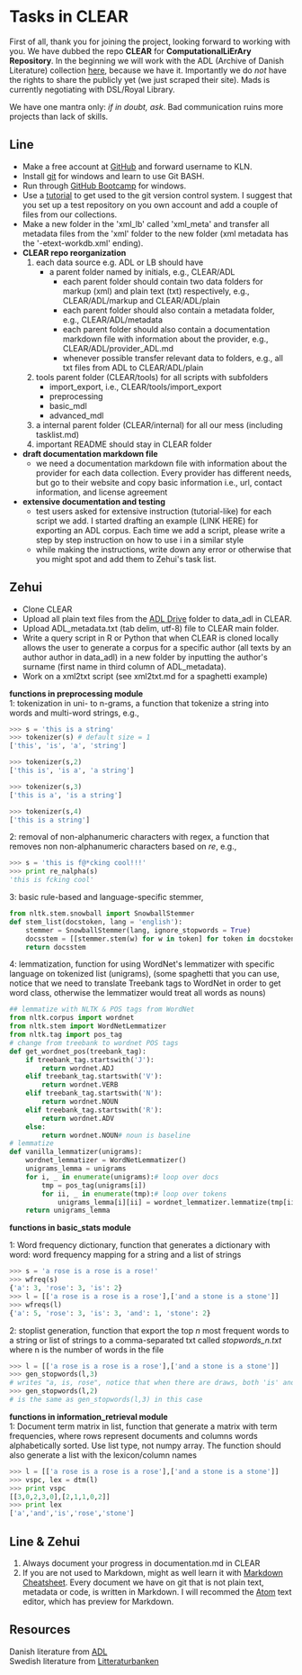 # Tasks in CLEAR #

First of all, thank you for joining the project, looking forward to working with you. We have dubbed the repo **CLEAR** for **ComputationalLiErAry Repository**. In the beginning we will work with the ADL (Archive of Danish Literature) collection [here](https://drive.google.com/drive/folders/0B8ayHJtV5qOMWjQyVXlsd3pBT2c?usp=sharing), because we have it. Importantly we do *not* have the rights to share the publicly yet (we just scraped their site). Mads is currently negotiating with DSL/Royal Library.

We have one mantra only: *if in doubt, ask*. Bad communication ruins more projects than lack of skills.

## Line ##
- Make a free account at [GitHub](https://github.com/) and forward username to KLN.   
- Install [git](https://git-for-windows.github.io/) for windows and learn to use Git BASH.  
- Run through [GitHub Bootcamp](https://help.github.com/articles/set-up-git/#platform-windows) for windows.  
- Use a [tutorial](http://rogerdudler.github.io/git-guide/) to get used to the git version control system. I suggest that you set up a test repository on you own account and add a couple of files from our collections.   
- Make a new folder in the 'xml_lb' called  'xml_meta' and transfer all metadata files from the 'xml' folder to the new folder (xml metadata has the '-etext-workdb.xml' ending).
- **CLEAR repo reorganization**
	1. each data source e.g. ADL or LB should have
		- a parent folder named by initials, e.g., CLEAR/ADL
			- each parent folder should contain two data folders for markup (xml) and plain text (txt) respectively, e.g., CLEAR/ADL/markup and CLEAR/ADL/plain
			- each parent folder should also contain a metadata folder, e.g.,  CLEAR/ADL/metadata
			- each parent folder should also contain a documentation markdown file with information about the provider, e.g., CLEAR/ADL/provider_ADL.md
			- whenever possible transfer relevant data to folders, e.g., all txt files from ADL to CLEAR/ADL/plain
	2. tools parent folder (CLEAR/tools) for all scripts with subfolders
		- import_export, i.e., CLEAR/tools/import_export
		- preprocessing
		- basic_mdl
		- advanced_mdl
	3. a internal parent folder (CLEAR/internal) for all our mess (including tasklist.md)
	4. important README should stay in CLEAR folder
- **draft documentation markdown file**
	- we need a documentation markdown file with information about the provider for each data collection. Every provider has different needs, but go to their website and copy basic information
	i.e., url, contact information, and license agreement
- **extensive documentation and testing**
	- test users asked for extensive instruction (tutorial-like) for each script we add. I started drafting an example (LINK HERE) for exporting an ADL corpus. Each time we add a script, please write a step by step instruction on how to use i in a similar style  
	- while making the instructions, write down any error or otherwise that you might spot and add them to Zehui's task list.

## Zehui ##
- Clone CLEAR  
- Upload all plain text files from the [ADL Drive](https://drive.google.com/drive/folders/0B8ayHJtV5qOMWjQyVXlsd3pBT2c?usp=sharing) folder to data_adl in CLEAR.  
- Upload ADL_metadata.txt (tab delim, utf-8) file to CLEAR main folder.  
- Write a query script in R or Python that when CLEAR is cloned locally allows the user to generate a corpus for a specific author (all texts by an author author in data_adl) in a new folder by inputting the author's surname (first name in third column of ADL_metadata).
- Work on a xml2txt script (see xml2txt.md for a spaghetti example)  

**functions in preprocessing module**  
1: tokenization in uni- to n-grams, a function that tokenize a string into words and multi-word strings, e.g.,

```python
>>> s = 'this is a string'
>>> tokenizer(s) # default size = 1
['this', 'is', 'a', 'string']

>>> tokenizer(s,2)
['this is', 'is a', 'a string']

>>> tokenizer(s,3)
['this is a', 'is a string']

>>> tokenizer(s,4)
['this is a string']
```

2: removal of non-alphanumeric characters with regex, a function that removes non non-alphanumeric characters based on *re*, e.g.,

```python
>>> s = 'this is f@*cking cool!!!'
>>> print re_nalpha(s)
'this is fcking cool'
```

3: basic rule-based and language-specific stemmer,

```python
from nltk.stem.snowball import SnowballStemmer
def stem_list(docstoken, lang = 'english'):
	stemmer = SnowballStemmer(lang, ignore_stopwords = True)
    docsstem = [[stemmer.stem(w) for w in token] for token in docstoken]
    return docsstem
```

4: lemmatization, function for using WordNet's lemmatizer with specific language on tokenized list (unigrams), (some spaghetti that you can use, notice that we need to translate Treebank tags to WordNet in order to get word class, otherwise the lemmatizer would treat all words as nouns)

```python
## lemmatize with NLTK & POS tags from WordNet
from nltk.corpus import wordnet
from nltk.stem import WordNetLemmatizer
from nltk.tag import pos_tag
# change from treebank to wordnet POS tags
def get_wordnet_pos(treebank_tag):
    if treebank_tag.startswith('J'):
        return wordnet.ADJ
    elif treebank_tag.startswith('V'):
        return wordnet.VERB
    elif treebank_tag.startswith('N'):
        return wordnet.NOUN
    elif treebank_tag.startswith('R'):
        return wordnet.ADV
    else:
        return wordnet.NOUN# noun is baseline
# lemmatize
def vanilla_lemmatizer(unigrams):
    wordnet_lemmatizer = WordNetLemmatizer()
    unigrams_lemma = unigrams
    for i, _ in enumerate(unigrams):# loop over docs
        tmp = pos_tag(unigrams[i])
        for ii, _ in enumerate(tmp):# loop over tokens
            unigrams_lemma[i][ii] = wordnet_lemmatizer.lemmatize(tmp[ii][0],get_wordnet_pos(tmp[ii][1]))
    return unigrams_lemma

```

**functions in basic_stats module**

1: Word frequency dictionary, function that generates a dictionary with word: word frequency mapping for a string and a list of strings

```python
>>> s = 'a rose is a rose is a rose!'
>>> wfreq(s)
{'a': 3, 'rose': 3, 'is': 2}
>>> l = [['a rose is a rose is a rose'],['and a stone is a stone']]
>>> wfreqs(l)
{'a': 5, 'rose': 3, 'is': 3, 'and': 1, 'stone': 2}
```

2: stoplist generation, function that export the top *n* most frequent words to a string or list of strings to a comma-separated txt called *stopwords_n.txt* where n is the number of words in the file

```python
>>> l = [['a rose is a rose is a rose'],['and a stone is a stone']]
>>> gen_stopwords(l,3)
# writes "a, is, rose", notice that when there are draws, both 'is' and 'rose' have a frequency of 3, both/all draw words are written to the file, so
>>> gen_stopwords(l,2)
# is the same as gen_stopwords(l,3) in this case
```

**functions in information_retrieval module**  
1: Document term matrix in list, function that generate a matrix with term frequencies, where rows represent documents and columns words alphabetically sorted. Use list type, not numpy array. The function should also generate a list with the lexicon/column names

```python
>>> l = [['a rose is a rose is a rose'],['and a stone is a stone']]
>>> vspc, lex = dtm(l)
>>> print vspc
[[3,0,2,3,0],[2,1,1,0,2]]
>>> print lex
['a','and','is','rose','stone']
```


## Line & Zehui ##
1. Always document your progress in documentation.md in CLEAR
2. If you are not used to Markdown, might as well learn it with [Markdown Cheatsheet](https://github.com/adam-p/markdown-here/wiki/Markdown-Cheatsheet). Every document we have on git that is not plain text, metadata or code, is written in Markdown. I will recommed the [Atom](https://atom.io/) text editor, which has preview for Markdown.  

## Resources ##

Danish literature from [ADL](http://adl.dk/adl_pub/forside/cv/forside.xsql?nnoc=adl_pub)  
Swedish literature from [Litteraturbanken](http://litteraturbanken.se/#!/start)
